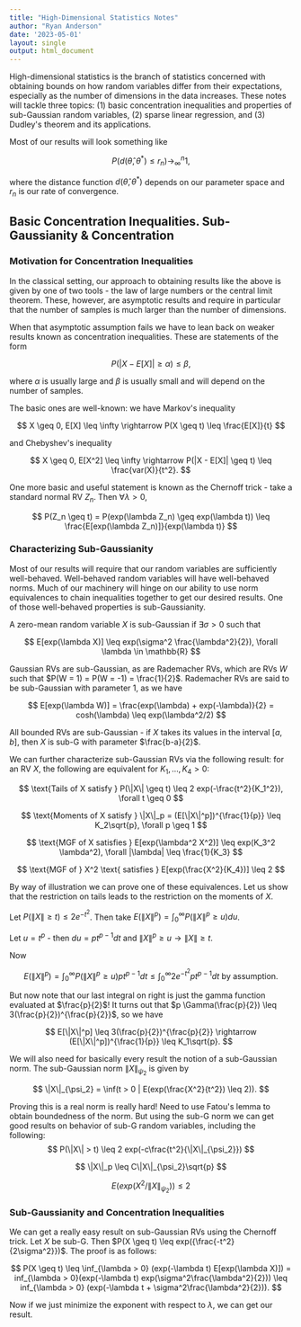 ```yaml
---
title: "High-Dimensional Statistics Notes"
author: "Ryan Anderson"
date: '2023-05-01'
layout: single
output: html_document
---
```


High-dimensional statistics is the branch of statistics concerned with obtaining bounds on how random variables differ from their expectations, especially as the number of dimensions in the data increases. These notes will tackle three topics: (1) basic concentration inequalities and properties of sub-Gaussian random variables, (2) sparse linear regression, and (3) Dudley's theorem and its applications.

Most of our results will look something like 

$$
P(d(\hat{\theta},\theta^*) \leq r_n) \rightarrow^{n}_{\infty} 1,
$$

where the distance function $d(\hat{\theta},\theta^*)$ depends on our parameter space and $r_n$ is our rate of convergence.

## Basic Concentration Inequalities. Sub-Gaussianity & Concentration
### Motivation for Concentration Inequalities
In the classical setting, our approach to obtaining results like the above is given by one of two tools - the law of large numbers or the central limit theorem. These, however, are asymptotic results and require in particular that the number of samples is much larger than the number of dimensions.

When that asymptotic assumption fails we have to lean back on weaker results known as concentration inequalities. These are statements of the form

$$
P(|X - E[X]| \geq \alpha) \leq \beta,
$$

where $\alpha$ is usually large and $\beta$ is usually small and will depend on the number of samples.

The basic ones are well-known: we have Markov's inequality

$$
X \geq 0, E[X] \leq \infty \rightarrow P(X \geq t) \leq \frac{E[X]}{t}
$$

and Chebyshev's inequality

$$
X \geq 0, E[X^2] \leq \infty \rightarrow P(|X - E[X]| \geq t) \leq \frac{var(X)}{t^2}.
$$

One more basic and useful statement is known as the Chernoff trick - take a standard normal RV $Z_n$. Then $\forall \lambda > 0$,

$$
P(Z_n \geq t) = P(exp(\lambda Z_n) \geq exp(\lambda t)) \leq \frac{E[exp(\lambda Z_n)]}{exp(\lambda t)}
$$


### Characterizing Sub-Gaussianity
Most of our results will require that our random variables are sufficiently well-behaved. Well-behaved random variables will have well-behaved norms. Much of our machinery will hinge on our ability to use norm equivalences to chain inequalities together to get our desired results. One of those well-behaved properties is sub-Gaussianity.

A zero-mean random variable $X$ is sub-Gaussian if $\exists \sigma > 0$ such that

$$
E[exp(\lambda X)] \leq exp(\sigma^2 \frac{\lambda^2}{2}), \forall \lambda \in \mathbb{R}
$$

Gaussian RVs are sub-Gaussian, as are Rademacher RVs, which are RVs $W$ such that $P(W = 1) = P(W = -1) = \frac{1}{2}$. Rademacher RVs are said to be sub-Gaussian with parameter 1, as we have 

$$
E[exp(\lambda W)] = \frac{exp(\lambda) + exp(-\lambda)}{2} = cosh(\lambda) \leq exp(\lambda^2/2)
$$

All bounded RVs are sub-Gaussian - if $X$ takes its values in the interval $[a,b]$, then $X$ is sub-G with parameter $\frac{b-a}{2}$.

We can further characterize sub-Gaussian RVs via the following result: for an RV $X$, the following are equivalent for $K_1, \dots, K_4 > 0$:

$$
\text{Tails of X satisfy } P(\|X\| \geq t) \leq 2 exp(-\frac{t^2}{K_1^2}), \forall t \geq 0
$$

$$
\text{Moments of X satisfy } \|X\|_p = (E[\|X\|^p])^{\frac{1}{p}} \leq K_2\sqrt{p}, \forall p \geq 1
$$

$$
\text{MGF of X satisfies } E[exp(\lambda^2 X^2)] \leq exp(K_3^2 \lambda^2), \forall |\lambda| \leq \frac{1}{K_3}
$$

$$
\text{MGF of } X^2 \text{ satisfies } E[exp(\frac{X^2}{K_4})] \leq 2
$$

By way of illustration we can prove one of these equivalences. Let us show that the restriction on tails leads to the restriction on the moments of $X$.

Let $P(\|X\| \geq t) \leq 2e^{-t^2}$. Then take $E(\|X\|^p) = \int_0^{\infty} P(\|X\|^p \geq u) du$. 

Let $u = t^p$ - then $du = pt^{p-1} dt$ and $\|X\|^p \geq u \rightarrow \|X\| \geq t$.

Now

$$
E(\|X\|^p) = \int_0^{\infty} P(\|X\|^p \geq u) pt^{p-1} dt \leq \int_0^{\infty} 2e^{-t^2} pt^{p-1} dt \text{ by assumption.}
$$

But now note that our last integral on right is just the gamma function evaluated at $\frac{p}{2}$! It turns out that $p \Gamma(\frac{p}{2}) \leq 3(\frac{p}{2})^{\frac{p}{2}}$, so we have

$$
E[\|X\|^p] \leq 3(\frac{p}{2})^{\frac{p}{2}} \rightarrow (E[\|X\|^p])^{\frac{1}{p}} \leq K_1\sqrt{p}.
$$

We will also need for basically every result the notion of a sub-Gaussian norm. The sub-Gaussian norm $\|X\|_{\psi_2}$ is given by 

$$
\|X\|_{\psi_2} = \inf(t > 0 | E(exp(\frac{X^2}{t^2}) \leq 2)).
$$

Proving this is a real norm is really hard! Need to use Fatou's lemma to obtain boundedness of the norm. But using the sub-G norm we can get good results on behavior of sub-G random variables, including the following:
$$
P(\|X\| > t) \leq 2 exp(-c\frac{t^2}{\|X\|_{\psi_2}})
$$

$$
\|X\|_p \leq C\|X\|_{\psi_2}\sqrt{p}
$$

$$
E(exp(X^2 / \|X\|_{\psi_2})) \leq 2
$$

### Sub-Gaussianity and Concentration Inequalities

We can get a really easy result on sub-Gaussian RVs using the Chernoff trick. Let $X$ be sub-G. Then $P(X \geq t) \leq exp({\frac{-t^2}{2\sigma^2}})$. The proof is as follows:

$$
P(X \geq t) \leq \inf_{\lambda > 0} (exp(-\lambda t) E[exp(\lambda X)]) = inf_{\lambda > 0}(exp(-\lambda t) exp(\sigma^2\frac{\lambda^2}{2})) \leq inf_{\lambda > 0} (exp(-\lambda t + \sigma^2\frac{\lambda^2}{2})).
$$

Now if we just minimize the exponent with respect to $\lambda$, we can get our result.
